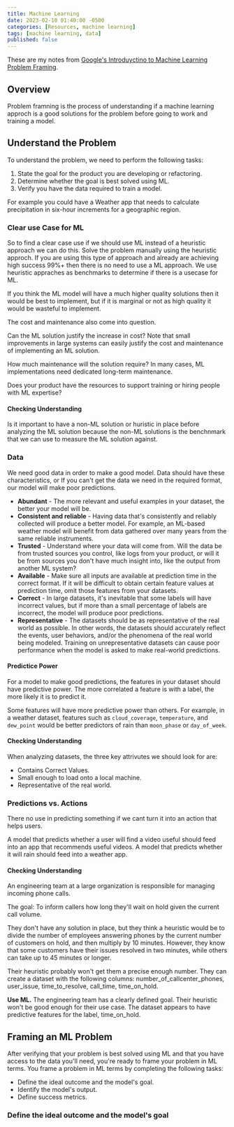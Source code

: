 ```yaml
---
title: Machine Learning
date: 2023-02-10 01:40:00 -0500
categories: [Resources, machine learning]
tags: [machine learning, data]
published: false
---
```


These are my notes from [Google's Introduyctino to Machine Learning Problem Framing](https://developers.google.com/machine-learning/problem-framing).

## Overview

Problem framning is the process of understanding if a machine learning approch is a good solutions for the problem before going to work and training a model.

## Understand the Problem

To understand the problem, we need to perform the following tasks:

1. State the goal for the product you are developing or refactoring.
2. Determine whether the goal is best solved using ML.
3. Verify you have the data required to train a model.

For example you could have a Weather app that needs to calculate precipitation in six-hour increments for a geographic region. 

### Clear use Case for ML

So to find a clear case use if we should use ML instead of a heuristic approach we can do this. Solve the problem manually using the heuristic approch. If you are using this type of approach and already are achieving high success 99%+ then there is no need to use a ML approach. We use heuristic appraches as benchmarks to determine if there is a usecase for ML. 

If you think the ML model will have a much higher quality solutions then it would be best to implement, but if it is marginal or not as high quality it would be wasteful to implement.

The cost and maintenance also come into question. 

Can the ML solution justify the increase in cost? Note that small improvements in large systems can easily justify the cost and maintenance of implementing an ML solution.

How much maintenance will the solution require? In many cases, ML implementations need dedicated long-term maintenance.

Does your product have the resources to support training or hiring people with ML expertise?

#### Checking Understanding

Is it important to have a non-ML solution or huristic in place before analyzing the ML solution because the non-ML solutions is the benchnmark that we can use to measure the ML solution against.

### Data

We need good data in order to make a good model. Data should have these characteristics, or If you can't get the data we need in the required format, our model will make poor predictions.

- **Abundant** - The more relevant and useful examples in your dataset, the better your model will be.
- **Consistent and reliable** - Having data that's consistently and reliably collected will produce a better model. For example, an ML-based weather model will benefit from data gathered over many years from the same reliable instruments.
- **Trusted** - Understand where your data will come from. Will the data be from trusted sources you control, like logs from your product, or will it be from sources you don't have much insight into, like the output from another ML system?
- **Available** - Make sure all inputs are available at prediction time in the correct format. If it will be difficult to obtain certain feature values at prediction time, omit those features from your datasets.
- **Correct** - In large datasets, it's inevitable that some labels will have incorrect values, but if more than a small percentage of labels are incorrect, the model will produce poor predictions.
- **Representative** - The datasets should be as representative of the real world as possible. In other words, the datasets should accurately reflect the events, user behaviors, and/or the phenomena of the real world being modeled. Training on unrepresentative datasets can cause poor performance when the model is asked to make real-world predictions.

#### Predictice Power

For a model to make good predictions, the features in your dataset should have predictive power. The more correlated a feature is with a label, the more likely it is to predict it.

Some features will have more predictive power than others. For example, in a weather dataset, features such as `cloud_coverage`, `temperature`, and `dew_point` would be better predictors of rain than `moon_phase` or `day_of_week`. 

#### Checking Understanding 

When analyzing datasets, the three key attrivutes we should look for are:

- Contains Correct Values.
- Small enough to load onto a local machine.
- Representative of the real world.

### Predictions vs. Actions

There no use in predicting something if we cant turn it into an action that helps users. 

A model that predicts whether a user will find a video useful should feed into an app that recommends useful videos. A model that predicts whether it will rain should feed into a weather app.

#### Checking Understanding

An engineering team at a large organization is responsible for managing incoming phone calls.

The goal: To inform callers how long they'll wait on hold given the current call volume.

They don't have any solution in place, but they think a heuristic would be to divide the number of employees answering phones by the current number of customers on hold, and then multiply by 10 minutes. However, they know that some customers have their issues resolved in two minutes, while others can take up to 45 minutes or longer.

Their heuristic probably won't get them a precise enough number. They can create a dataset with the following columns: number_of_callcenter_phones, user_issue, time_to_resolve, call_time, time_on_hold.

**Use ML.** The engineering team has a clearly defined goal. Their heuristic won't be good enough for their use case. The dataset appears to have predictive features for the label, time_on_hold. 

## Framing an ML Problem

After verifying that your problem is best solved using ML and that you have access to the data you'll need, you're ready to frame your problem in ML terms. You frame a problem in ML terms by completing the following tasks:

- Define the ideal outcome and the model's goal.
- Identify the model's output.
- Define success metrics.

### Define the ideal outcome and the model's goal

